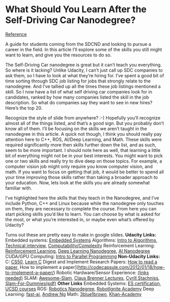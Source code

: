 # What Should You Learn After the Self-Driving Car Nanodegree?
[Reference](https://medium.com/@ablacklama/what-to-learn-after-the-self-driving-car-nanodegree-ba25747a1359)

A guide for students coming from the SDCND and looking to pursue a career in the field. In this article I’ll explore some of the skills you still might want to learn, and give you the resources to do so.

The Self-Driving Car nanodegree is great but it can’t teach you everything. So where is it lacking? Unlike Udacity, I can’t just call up SDC companies to ask them, so I have to look at what they’re hiring for. I’ve spent a good bit of time sorting through SDC job listing for jobs that strongly relate to the nanodegree. And I’ve tallied up all the times these job listings mentioned a skill. So I now have a list of what self driving car companies look for in candidates, ranked by how many companies listed the skill in the job description.
So what do companies say they want to see in new hires? Here’s the top 20.

Recognize the style of slide from anywhere? :-)
Hopefully you’ll recognize almost all of the things listed, and that’s a good sign. But you probably don’t know all of them. I’ll be focusing on the skills we aren’t taught in the nanodegree in this article. A quick not though, I think you should really pay attention here to C++, ROS, AI/Deep Learning, and Math. These skills were required significantly more then skills further down the list, and as such, seem to be more important.
I should note here as well, that learning a little bit of everything might not be in your best interests. You might want to pick one or two skills and really try to dive deep on those topics. For example, a computer vision job might only require you know computer vision, and math. If you want to focus on getting that job, it would be better to spend all your time improving those skills rather than taking a broader approach to your education.
Now, lets look at the skills you are already somewhat familiar with.

I’ve highlighted here the skills that they teach in the Nanodegree, and I’ve include Python, C++ and Linux because while the nanodegree only touches on them, they are necessary to complete the course.
From here you can start picking skills you’d like to learn. You can choose by what is asked for the most, or what you’re interested in, or maybe even what’s offered by Udacity?

Turns out these are pretty easy to make in google slides.
<b>Udacity Links:</b>
Embedded systems: [Embedded Systems](https://www.udacity.com/course/embedded-systems--ud169)
Algorithms: [Intro to Algorithms](https://www.udacity.com/course/intro-to-algorithms--cs215), [Technical interview](https://www.udacity.com/course/technical-interview--ud513), [Computability/Complexity](https://www.udacity.com/course/computability-complexity-algorithms--ud061)
Reinforcement Learning: [Reinforcement Learning](https://www.udacity.com/course/reinforcement-learning--ud600), [Deep Learning Nanodegree](https://www.udacity.com/course/deep-learning-nanodegree--nd101), [AI Nanodegree](https://www.udacity.com/course/artificial-intelligence-nanodegree--nd889)
CUDA/GPU Computing: [Intro to Parallel Programming](https://eu.udacity.com/course/intro-to-parallel-programming--cs344)
<b>Non-Udacity Links:</b>
C: [CS50](https://www.edx.org/course/cs50s-introduction-computer-science-harvardx-cs50x), [Learn C](http://www.learn-c.org/)
Digest and Implement Research Papers: [How to read a paper](https://web.stanford.edu/class/ee384m/Handouts/HowtoReadPaper.pdf), How to implement a paper](http://codecapsule.com/2012/01/18/how-to-implement-a-paper/)
Robotic Hardware/Sensor Experience: [(links needed)]()
SLAM: [Awesome-Slam](https://github.com/kanster/awesome-slam#courses-lectures-and-workshops), [Claus Brenner Lectures](https://www.youtube.com/playlist?list=PLpUPoM7Rgzi_7YWn14Va2FODh7LzADBSm), [Cyrill Stachniss](https://www.youtube.com/watch?v=U6vr3iNrwRA&list=PLgnQpQtFTOGQrZ4O5QzbIHgl3b1JHimN_), [Slam-For-Dummies(pdf)](https://ocw.mit.edu/courses/aeronautics-and-astronautics/16-412j-cognitive-robotics-spring-2005/projects/1aslam_blas_repo.pdf)
<b>Other Links</b>
Embedded Systems: [ES certification](https://ce.uci.edu/areas/engineering/embedded/), [UCSD courses](https://extension.ucsd.edu/courses-and-programs/embedded-engineering)
ROS: [Robotics Nanodegree](https://www.udacity.com/course/robotics-software-engineer--nd209), [RobotIgnite Academy](https://www.robotigniteacademy.com/en/accounts/login/)
Deep Learning: [fast-ai](http://course.fast.ai/), [Andrew Ng](https://www.coursera.org/specializations/deep-learning)
Math: [3blue1brown](https://www.youtube.com/channel/UCYO_jab_esuFRV4b17AJtAw), [Khan-Academy](https://www.khanacademy.org/)
